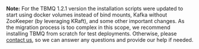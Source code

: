 **Note:** For the TBMQ 1.2.1 version the installation scripts were updated to start using docker volumes instead of 
bind mounts, Kafka without ZooKeeper (by leveraging KRaft), and some other important changes. As the migration process is too complex in this scope, 
we recommend installing TBMQ from scratch for test deployments. Otherwise, please [contact us](https://github.com/thingsboard/tbmq/issues), so we can answer any questions
and provide our help if needed.
